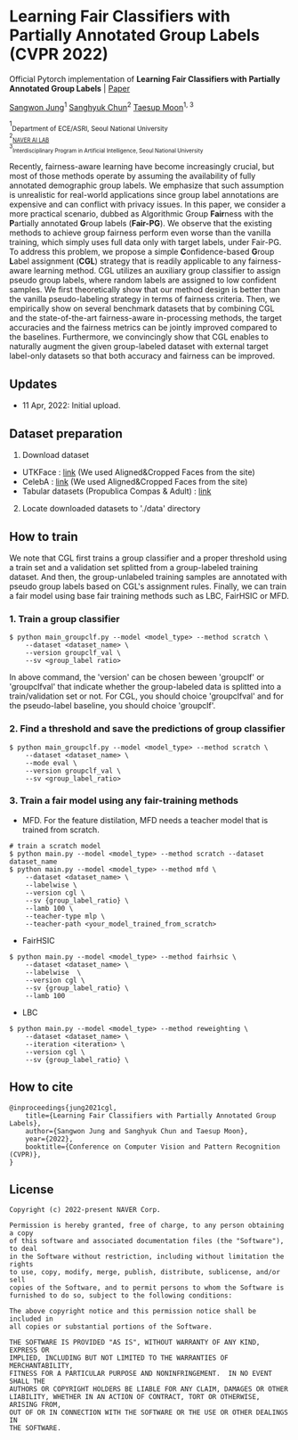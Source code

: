 # Learning Fair Classifiers with Partially Annotated Group Labels (CVPR 2022)

Official Pytorch implementation of <strong>Learning Fair Classifiers with Partially Annotated Group Labels</strong> | [Paper](https://arxiv.org/abs/2111.14581)

[Sangwon Jung](https://scholar.google.com/citations?user=WdC_a5IAAAAJ&hl=ko)<sup>1</sup> [Sanghyuk Chun](https://sanghyukchun.github.io/home/)<sup>2</sup> [Taesup Moon](https://scholar.google.com/citations?user=lQlioBoAAAAJ&hl=ko)<sup>1, 3</sup>

<sup>1</sup><sub>Department of ECE/ASRI, Seoul National University<br>
<sup>2</sup><sub>[NAVER AI LAB](https://naver-career.gitbook.io/en/teams/clova-cic)</sub><br>
<sup>3</sup><sub>Interdisciplinary Program in Artificial Intelligence, Seoul National University

Recently, fairness-aware learning have become increasingly crucial, but most of those methods operate by assuming the availability of fully annotated demographic group labels. We emphasize that such assumption is unrealistic for real-world applications since group label annotations are expensive and can conflict with privacy issues. In this paper, we consider a more practical scenario, dubbed as Algorithmic Group <strong>Fair</strong>ness with the <strong>P</strong>artially annotated <strong>G</strong>roup labels (<strong>Fair-PG</strong>). We observe that the existing methods to achieve group fairness perform even worse than the vanilla training, which simply uses full data only with target labels, under Fair-PG. To address this problem, we propose a simple <strong>C</strong>onfidence-based <strong>G</strong>roup <strong>L</strong>abel assignment (<strong>CGL</strong>) strategy that is readily applicable to any fairness-aware learning method. CGL utilizes an auxiliary group classifier to assign pseudo group labels, where random labels are assigned to low confident samples. We first theoretically show that our method design is better than the vanilla pseudo-labeling strategy in terms of fairness criteria. Then, we empirically show on several benchmark datasets that by combining CGL and the state-of-the-art fairness-aware in-processing methods, the target accuracies and the fairness metrics can be jointly improved compared to the baselines. Furthermore, we convincingly show that CGL enables to naturally augment the given group-labeled dataset with external target label-only datasets so that both accuracy and fairness can be improved.

## Updates

- 11 Apr, 2022: Initial upload.
    
## Dataset preparation
1. Download dataset
- UTKFace :
    [link](https://susanqq.github.io/UTKFace/) (We used Aligned&Cropped Faces from the site)
- CelebA :
    [link](https://mmlab.ie.cuhk.edu.hk/projects/CelebA.html) (We used Aligned&Cropped Faces from the site)
- Tabular datasets (Propublica Compas & Adult) : 
    [link](https://github.com/Trusted-AI/AIF360)
2. Locate downloaded datasets to './data' directory
    
## How to train 
We note that CGL first trains a group classifier and a proper threshold using a train set and a validation set splitted from a group-labeled training dataset. And then, the group-unlabeled training samples are annotated with pseudo group labels based on CGL's assignment rules. Finally, we can train a fair model using base fair training methods such as LBC, FairHSIC or MFD. 
   
### 1. Train a group classifier
```
$ python main_groupclf.py --model <model_type> --method scratch \
    --dataset <dataset_name> \
    --version groupclf_val \
    --sv <group_label ratio> 
```
    
In above command, the 'version' can be chosen beween 'groupclf' or 'groupclfval' that indicate whether the group-labeled data is splitted into a train/validation set or not. For CGL, you should choice 'groupclfval' and for the pseudo-label baseline, you should choice 'groupclf'.
    
### 2. Find a threshold and save the predictions of group classifier 
```
$ python main_groupclf.py --model <model_type> --method scratch \ 
    --dataset <dataset_name> \
    --mode eval \
    --version groupclf_val \
    --sv <group_label_ratio>  
```
    
### 3. Train a fair model using any fair-training methods

- MFD. For the feature distilation, MFD needs a teacher model that is trained from scratch. 
```
# train a scratch model
$ python main.py --model <model_type> --method scratch --dataset dataset_name 
$ python main.py --model <model_type> --method mfd \
    --dataset <dataset_name> \
    --labelwise \
    --version cgl \
    --sv {group_label_ratio} \
    --lamb 100 \
    --teacher-type mlp \
    --teacher-path <your_model_trained_from_scratch> 
```
- FairHSIC
```
$ python main.py --model <model_type> --method fairhsic \
    --dataset <dataset_name> \
    --labelwise  \
    --version cgl \
    --sv {group_label_ratio} \
    --lamb 100  
```
- LBC
```
$ python main.py --model <model_type> --method reweighting \
    --dataset <dataset_name> \
    --iteration <iteration> \
    --version cgl \
    --sv {group_label_ratio} \
```
## How to cite

```
@inproceedings{jung2021cgl,
    title={Learning Fair Classifiers with Partially Annotated Group Labels}, 
    author={Sangwon Jung and Sanghyuk Chun and Taesup Moon},
    year={2022},
    booktitle={Conference on Computer Vision and Pattern Recognition (CVPR)},
}
```
## License

```
Copyright (c) 2022-present NAVER Corp.

Permission is hereby granted, free of charge, to any person obtaining a copy
of this software and associated documentation files (the "Software"), to deal
in the Software without restriction, including without limitation the rights
to use, copy, modify, merge, publish, distribute, sublicense, and/or sell
copies of the Software, and to permit persons to whom the Software is
furnished to do so, subject to the following conditions:

The above copyright notice and this permission notice shall be included in
all copies or substantial portions of the Software.

THE SOFTWARE IS PROVIDED "AS IS", WITHOUT WARRANTY OF ANY KIND, EXPRESS OR
IMPLIED, INCLUDING BUT NOT LIMITED TO THE WARRANTIES OF MERCHANTABILITY,
FITNESS FOR A PARTICULAR PURPOSE AND NONINFRINGEMENT.  IN NO EVENT SHALL THE
AUTHORS OR COPYRIGHT HOLDERS BE LIABLE FOR ANY CLAIM, DAMAGES OR OTHER
LIABILITY, WHETHER IN AN ACTION OF CONTRACT, TORT OR OTHERWISE, ARISING FROM,
OUT OF OR IN CONNECTION WITH THE SOFTWARE OR THE USE OR OTHER DEALINGS IN
THE SOFTWARE.
```
